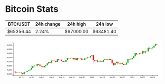 # Bitcoin Stats

BTC/USDT|24h change|24h high|24h low|
|---|---|---|---|
|$65356.44|2.24%|$67000.00|$63481.40|

<img src="./chart.svg">
